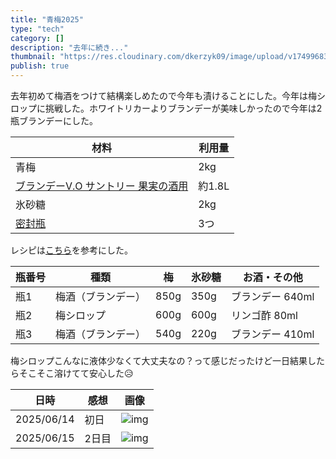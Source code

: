 ```yaml
---
title: "青梅2025"
type: "tech"
category: []
description: "去年に続き..."
thumbnail: "https://res.cloudinary.com/dkerzyk09/image/upload/v1749968318/blog/20250615-plum-wine.md/us4yioyk4flopeo9f0wk.webp"
publish: true
---
```



去年初めて梅酒をつけて結構楽しめたので今年も漬けることにした。今年は梅シロップに挑戦した。ホワイトリカーよりブランデーが美味しかったので今年は2瓶ブランデーにした。

|材料|利用量|
|---|---|
|青梅|2kg|
|[ブランデーV.O サントリー 果実の酒用](https://amzn.asia/d/82dS73y)|約1.8L
|氷砂糖|2kg|
|[密封瓶](https://amzn.asia/d/3QJbtjF)|3つ|

レシピは[こちら](https://cookpad.com/jp/r/21537179)を参考にした。

| 瓶番号 | 種類 | 梅 | 氷砂糖 | お酒・その他 |
|--------|------|-----|--------|-------------|
| 瓶1 | 梅酒（ブランデー） | 850g | 350g | ブランデー 640ml |
| 瓶2 | 梅シロップ | 600g | 600g | リンゴ酢 80ml |
| 瓶3 | 梅酒（ブランデー） | 540g | 220g | ブランデー 410ml |

梅シロップこんなに液体少なくて大丈夫なの？って感じだったけど一日結果したらそこそこ溶けてて安心した😥

|日時|感想|画像|
|---|---|---|
|2025/06/14|初日|![img](https://res.cloudinary.com/dkerzyk09/image/upload/v1749939122/blog/20250615-plum-wine.md/ge2uuel7suy1wotzwavp.webp)|
|2025/06/15|2日目|![img](https://res.cloudinary.com/dkerzyk09/image/upload/v1749939121/blog/20250615-plum-wine.md/o5ei2ljsejchbgspkqka.webp)|

